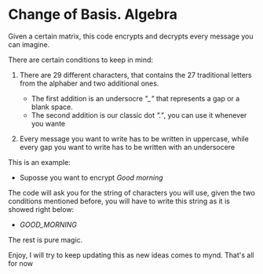 # Change of Basis. Algebra 

Given a certain matrix, this code encrypts and decrypts every message you can imagine.

There are certain conditions to keep in mind:

1. There are 29 different characters, that contains the 27 traditional letters from the alphaber and two additional ones.
    - The first addition is an undersocre *"_"* that represents a gap or a blank space.
    - The second addition is our classic dot *"."*, you can use it whenever you wante

2. Every message you want to write has to be written in uppercase, while every gap you want to write has to be written with an undersocere


This is an example:
- Suposse you want to encrypt *Good morning*

The code will ask you for the string of characters you will use, given the two conditions mentioned before, you will have to write this string as it is showed right below:

- *GOOD_MORNING*

The rest is pure magic.

Enjoy, I will try to keep updating this as new ideas comes to mynd. That's all for now
